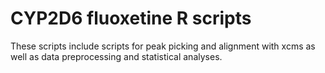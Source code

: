 # CYP2D6 fluoxetine R scripts
These scripts include scripts for peak picking and alignment with xcms as well as data preprocessing and statistical analyses.